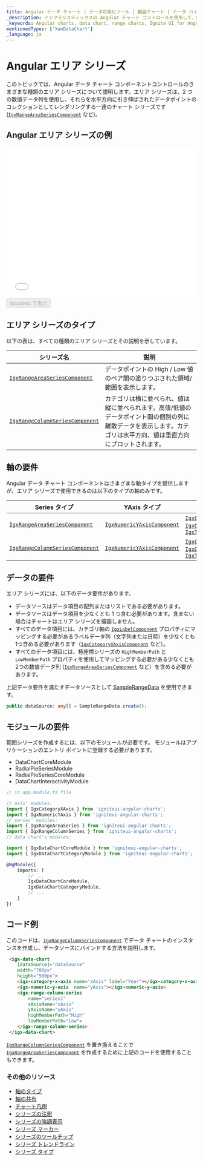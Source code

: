 ```yaml
---
title: Angular データ チャート | データ可視化ツール | 範囲チャート | データ バインディング | インフラジスティックス
_description: インフラジスティックスの Angular チャート コントロールを使用して、範囲エリア、範囲柱状などの範囲チャートを作成します。Ignite UI for Angular グラフ タイプについて説明します。
_keywords: Angular charts, data chart, range charts, Ignite UI for Angular, Infragistics, Angular チャート, データ チャート, 範囲チャート, インフラジスティックス
mentionedTypes: ['XamDataChart']
_language: ja
---
```


# Angular エリア シリーズ

このトピックでは、Angular データ チャート コンポーネントコントロールのさまざまな種類のエリア シリーズについて説明します。エリア シリーズは、2 つの数値データ列を使用し、それらを水平方向に引き伸ばされたデータポイントのコレクションとしてレンダリングする一連のチャート シリーズです ([`IgxRangeAreaSeriesComponent`]({environment:dvApiBaseUrl}/products/ignite-ui-angular/api/docs/typescript/latest/classes/igxrangeareaseriescomponent.html) など)。

## Angular エリア シリーズの例

<div class="sample-container loading" style="height: 400px">
    <iframe id="data-chart-type-range-series-iframe" src='{environment:dvDemosBaseUrl}/charts/data-chart-type-range-series' width="100%" height="100%" seamless frameBorder="0" onload="onXPlatSampleIframeContentLoaded(this);" alt="Angular エリア シリーズの例"></iframe>
</div>
<div>
    <button data-localize="stackblitz" disabled class="stackblitz-btn" data-iframe-id="data-chart-type-range-series-iframe" data-demos-base-url="{environment:dvDemosBaseUrl}">Stackblitz で表示
    </button>


</div>

<div class="divider--half"></div>

## エリア シリーズのタイプ

以下の表は、すべての種類のエリア シリーズとその説明を示しています。

| シリーズ名                                                                                                                                                          | 説明                                                                                |
| -------------------------------------------------------------------------------------------------------------------------------------------------------------- | --------------------------------------------------------------------------------- |
| [`IgxRangeAreaSeriesComponent`]({environment:dvApiBaseUrl}/products/ignite-ui-angular/api/docs/typescript/latest/classes/igxrangeareaseriescomponent.html)     | データポイントの High / Low 値のペア間の塗りつぶされた領域/範囲を表示します。                                     |
| [`IgxRangeColumnSeriesComponent`]({environment:dvApiBaseUrl}/products/ignite-ui-angular/api/docs/typescript/latest/classes/igxrangecolumnseriescomponent.html) | カテゴリは横に並べられ、値は縦に並べられます。高値/低値のデータポイント間の個別の列に離散データを表示します。カテゴリは水平方向、値は垂直方向にプロットされます。 |

## 軸の要件

Angular データ チャート コンポーネントはさまざまな軸タイプを提供しますが、エリア シリーズで使用できるのは以下のタイプの軸のみです。

| Series タイプ                                                                                                                                                     | YAxis タイプ                                                                                                                                            | XAxis タイプ                                                                                                                                                                                                                                                                                                                                                                                                                                                            |
| -------------------------------------------------------------------------------------------------------------------------------------------------------------- | ---------------------------------------------------------------------------------------------------------------------------------------------------- | -------------------------------------------------------------------------------------------------------------------------------------------------------------------------------------------------------------------------------------------------------------------------------------------------------------------------------------------------------------------------------------------------------------------------------------------------------------------- |
| [`IgxRangeAreaSeriesComponent`]({environment:dvApiBaseUrl}/products/ignite-ui-angular/api/docs/typescript/latest/classes/igxrangeareaseriescomponent.html)     | [`IgxNumericYAxisComponent`]({environment:dvApiBaseUrl}/products/ignite-ui-angular/api/docs/typescript/latest/classes/igxnumericyaxiscomponent.html) | [`IgxCategoryXAxisComponent`]({environment:dvApiBaseUrl}/products/ignite-ui-angular/api/docs/typescript/latest/classes/igxcategoryxaxiscomponent.html), [`IgxOrdinalTimeXAxisComponent`]({environment:dvApiBaseUrl}/products/ignite-ui-angular/api/docs/typescript/latest/classes/igxordinaltimexaxiscomponent.html), [`IgxTimeXAxisComponent`]({environment:dvApiBaseUrl}/products/ignite-ui-angular/api/docs/typescript/latest/classes/igxtimexaxiscomponent.html) |
| [`IgxRangeColumnSeriesComponent`]({environment:dvApiBaseUrl}/products/ignite-ui-angular/api/docs/typescript/latest/classes/igxrangecolumnseriescomponent.html) | [`IgxNumericYAxisComponent`]({environment:dvApiBaseUrl}/products/ignite-ui-angular/api/docs/typescript/latest/classes/igxnumericyaxiscomponent.html) | [`IgxCategoryXAxisComponent`]({environment:dvApiBaseUrl}/products/ignite-ui-angular/api/docs/typescript/latest/classes/igxcategoryxaxiscomponent.html), [`IgxOrdinalTimeXAxisComponent`]({environment:dvApiBaseUrl}/products/ignite-ui-angular/api/docs/typescript/latest/classes/igxordinaltimexaxiscomponent.html), [`IgxTimeXAxisComponent`]({environment:dvApiBaseUrl}/products/ignite-ui-angular/api/docs/typescript/latest/classes/igxtimexaxiscomponent.html) |

## データの要件

エリア シリーズには、以下のデータ要件があります。

-   データソースはデータ項目の配列またはリストである必要があります。
-   データソースはデータ項目を少なくとも 1 つ含む必要があります。含まない場合はチャートはエリア シリーズを描画しません。
-   すべてのデータ項目には、カテゴリ軸の [`IgxLabelComponent`]({environment:dvApiBaseUrl}/products/ignite-ui-angular/api/docs/typescript/latest/classes/igxlabelcomponent.html) プロパティにマッピングする必要があるラベルデータ列（文字列または日時）を少なくとも1つ含める必要があります（[`IgxCategoryXAxisComponent`]({environment:dvApiBaseUrl}/products/ignite-ui-angular/api/docs/typescript/latest/classes/igxcategoryxaxiscomponent.html) など）。
-   すべてのデータ項目には、極座標シリーズの `HighMemberPath` と `LowMemberPath` プロパティを使用してマッピングする必要がある少なくとも2つの数値データ列 ([`IgxRangeAreaSeriesComponent`]({environment:dvApiBaseUrl}/products/ignite-ui-angular/api/docs/typescript/latest/classes/igxrangeareaseriescomponent.html) など）を含める必要があります。

上記データ要件を満たすデータソースとして [SampleRangeData](data-chart-data-sources-range.md) を使用できます。

```ts
public dataSource: any[] = SampleRangeData.create();
```

## モジュールの要件

範囲シリーズを作成するには、以下のモジュールが必要です。<!-- Angular, React, WebComponents --> <!-- end: Angular, React, WebComponents --><!-- Blazor -->モジュールはアプリケーションのエントリ ポイントに登録する必要があります。

-   DataChartCoreModule        
-   RadialPieSeriesModule
-   RadialPieSeriesCoreModule      
-   DataChartInteractivityModule
    <!-- end: Blazor -->

```ts
// in app.module.ts file

// axis' modules:
import { IgxCategoryXAxis } from 'igniteui-angular-charts';
import { IgxNumericYAxis } from 'igniteui-angular-charts';
// series' modules:
import { IgxRangeAreaSeries } from 'igniteui-angular-charts';
import { IgxRangeColumnSeries } from 'igniteui-angular-charts';
// data chart's modules:

import { IgxDataChartCoreModule } from 'igniteui-angular-charts';
import { IgxDataChartCategoryModule } from 'igniteui-angular-charts';

@NgModule({
    imports: [
        // ...
        IgxDataChartCoreModule,
        IgxDataChartCategoryModule,
        // ...
    ]
})
```

## コード例

このコードは、[`IgxRangeColumnSeriesComponent`]({environment:dvApiBaseUrl}/products/ignite-ui-angular/api/docs/typescript/latest/classes/igxrangecolumnseriescomponent.html) でデータ チャートのインスタンスを作成し、データソースにバインドする方法を説明します。

```html
 <igx-data-chart
    [dataSource]="dataSource"
    width="700px"
    height="500px">
    <igx-category-x-axis name="xAxis" label="Year"></igx-category-x-axis>
    <igx-numeric-y-axis  name="yAxis"></igx-numeric-y-axis>
    <igx-range-column-series
        name="series1"
        xAxisName="xAxis"
        yAxisName="yAxis"
        highMemberPath="High"
        lowMemberPath="Low">
    </igx-range-column-series>
 </igx-data-chart>
```

[`IgxRangeColumnSeriesComponent`]({environment:dvApiBaseUrl}/products/ignite-ui-angular/api/docs/typescript/latest/classes/igxrangecolumnseriescomponent.html) を置き換えることで [`IgxRangeAreaSeriesComponent`]({environment:dvApiBaseUrl}/products/ignite-ui-angular/api/docs/typescript/latest/classes/igxrangeareaseriescomponent.html) を作成するために上記のコードを使用することもできます。

### その他のリソース

-   [軸のタイプ](data-chart-axis-types.md)
-   [軸の共有](data-chart-axis-sharing.md)
-   [チャート凡例](data-chart-legends.md)
-   [シリーズの注釈](data-chart-series-annotations.md)
-   [シリーズの強調表示](data-chart-series-highlighting.md)
-   [シリーズ マーカー](data-chart-series-markers.md)
-   [シリーズのツールチップ](data-chart-series-tooltips.md)
-   [シリーズ トレンドライン](data-chart-series-trendlines.md)
-   [シリーズ タイプ](data-chart-series-types.md)

